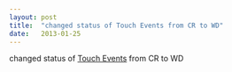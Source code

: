 ```yaml
---
layout: post
title:  "changed status of Touch Events from CR to WD"
date:   2013-01-25
---
```


changed status of [Touch Events](/spec/) from CR to WD

